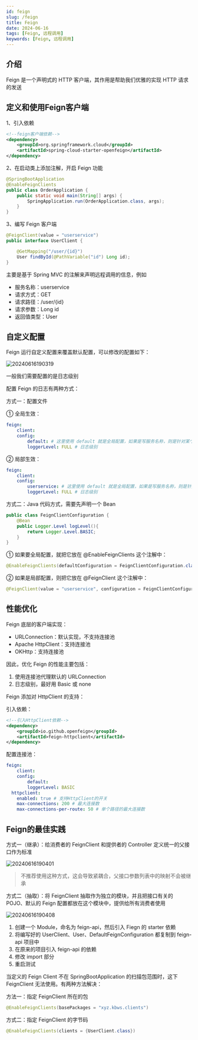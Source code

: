 ```yaml
---
id: feign
slug: /feign
title: Feign
date: 2024-06-16
tags: [Feign, 远程调用]
keywords: [Feign, 远程调用]
---
```


## 介绍

Feign 是一个声明式的 HTTP 客户端，其作用是帮助我们优雅的实现 HTTP 请求的发送

## 定义和使用Feign客户端

1、引入依赖

```xml
<!--feign客户端依赖-->
<dependency>
    <groupId>org.springframework.cloud</groupId>
    <artifactId>spring-cloud-starter-openfeign</artifactId>
</dependency>
```

2、在启动类上添加注解，开启 Feign 功能

```java
@SpringBootApplication
@EnableFeignClients
public class OrderApplication {
    public static void main(String[] args) {
        SpringApplication.run(OrderApplication.class, args);
    }
}
```

3、编写 Feign 客户端

```java
@FeignClient(value = "userservice")
public interface UserClient {

    @GetMapping("/user/{id}")
    User findById(@PathVariable("id") Long id);
}
```

主要是基于 Spring MVC 的注解来声明远程调用的信息，例如

- 服务名称：userservice
- 请求方式：GET
- 请求路径：/user/{id}
- 请求参数：Long id
- 返回值类型：User

## 自定义配置

Feign 运行自定义配置来覆盖默认配置，可以修改的配置如下：

![20240616190319](https://blog-1312417182.cos.ap-chengdu.myqcloud.com/blog/20240616190319.png)

一般我们需要配置的是日志级别

配置 Feign 的日志有两种方式：

方式一：配置文件

① 全局生效：

```yaml
feign:
	client:
  	config:
    	default: # 这里使用 default 就是全局配置，如果是写服务名称，则是针对某个服务的配置
      	loggerLevel: FULL # 日志级别
```

② 局部生效：

```yaml
feign:
	client:
  	config:
    	userservice: # 这里使用 default 就是全局配置，如果是写服务名称，则是针对某个服务的配置
      	loggerLevel: FULL # 日志级别
```

方式二：Java 代码方式，需要先声明一个 Bean

```java
public class FeignClientConfiguration {
    @Bean
    public Logger.Level logLevel(){
        return Logger.Level.BASIC;
    }
}
```

① 如果要全局配置，就把它放在 @EnableFeignClients 这个注解中：

```java
@EnableFeignClients(defaultConfiguration = FeignClientConfiguration.class)
```

② 如果是局部配置，则把它放在 @FeignClient 这个注解中：

```java
@FeignClient(value = "userservice", configuration = FeignClientConfiguration.class)
```

## 性能优化

Feign 底层的客户端实现：

- URLConnection：默认实现，不支持连接池
- Apache HttpClient：支持连接池
- OKHttp：支持连接池

因此，优化 Feign 的性能主要包括：

1. 使用连接池代理默认的 URLConnection
2. 日志级别，最好用 Basic 或 none

Feign 添加对 HttpClient 的支持：

引入依赖：

```xml
<!--引入HttpClient依赖-->
<dependency>
    <groupId>io.github.openfeign</groupId>
    <artifactId>feign-httpclient</artifactId>
</dependency>
```

配置连接池：

```yaml
feign:
	client:
  	config:
    	default:
      	loggerLevel: BASIC
  httpclient:
    enabled: true # 支持HttpClient的开关
    max-connections: 200 # 最大连接数
    max-connections-per-route: 50 # 单个路径的最大连接数
```

## Feign的最佳实践

方式一（继承）：给消费者的 FeignClient 和提供者的 Controller 定义统一的父接口作为标准

![20240616190401](https://blog-1312417182.cos.ap-chengdu.myqcloud.com/blog/20240616190401.png)

> 不推荐使用这种方式，这会导致紧耦合，父接口参数列表中的映射不会被继承

方式二（抽取）：将 FeignClient 抽取作为独立的模块，并且把接口有关的 POJO、默认的 Feign 配置都放在这个模块中，提供给所有消费者使用

![20240616190408](https://blog-1312417182.cos.ap-chengdu.myqcloud.com/blog/20240616190408.png)

1. 创建一个 Module，命名为 feign-api，然后引入 Fiegn 的 starter 依赖
2. 将编写好的 UserClient、User、DefaultFeignConfiguration 都复制到 feign-api 项目中
3. 在原来的项目引入 feign-api 的依赖
4. 修改 import 部分
5. 重启测试

当定义的 Feign Client 不在 SpringBootApplication 的扫描包范围时，这下 FeignClient 无法使用。有两种方法解决：

方法一：指定 FeignClient 所在的包

```java
@EnableFeignClients(basePackages = "xyz.kbws.clients")
```

方式二：指定 FeignClient 的字节码

```java
@EnableFeignClients(clients = {UserClient.class})
```


